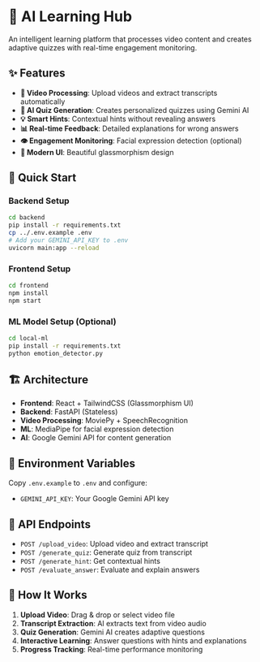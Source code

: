 # 🧠 AI Learning Hub

An intelligent learning platform that processes video content and creates adaptive quizzes with real-time engagement monitoring.

## ✨ Features

- **🎥 Video Processing**: Upload videos and extract transcripts automatically
- **🤖 AI Quiz Generation**: Creates personalized quizzes using Gemini AI
- **💡 Smart Hints**: Contextual hints without revealing answers
- **📊 Real-time Feedback**: Detailed explanations for wrong answers
- **👁️ Engagement Monitoring**: Facial expression detection (optional)
- **🎨 Modern UI**: Beautiful glassmorphism design

## 🚀 Quick Start

### Backend Setup
```bash
cd backend
pip install -r requirements.txt
cp ../.env.example .env
# Add your GEMINI_API_KEY to .env
uvicorn main:app --reload
```

### Frontend Setup
```bash
cd frontend
npm install
npm start
```

### ML Model Setup (Optional)
```bash
cd local-ml
pip install -r requirements.txt
python emotion_detector.py
```

## 🏗️ Architecture

- **Frontend**: React + TailwindCSS (Glassmorphism UI)
- **Backend**: FastAPI (Stateless)
- **Video Processing**: MoviePy + SpeechRecognition
- **ML**: MediaPipe for facial expression detection
- **AI**: Google Gemini API for content generation

## 🔧 Environment Variables

Copy `.env.example` to `.env` and configure:
- `GEMINI_API_KEY`: Your Google Gemini API key

## 📡 API Endpoints

- `POST /upload_video`: Upload video and extract transcript
- `POST /generate_quiz`: Generate quiz from transcript
- `POST /generate_hint`: Get contextual hints
- `POST /evaluate_answer`: Evaluate and explain answers

## 🎯 How It Works

1. **Upload Video**: Drag & drop or select video file
2. **Transcript Extraction**: AI extracts text from video audio
3. **Quiz Generation**: Gemini AI creates adaptive questions
4. **Interactive Learning**: Answer questions with hints and explanations
5. **Progress Tracking**: Real-time performance monitoring